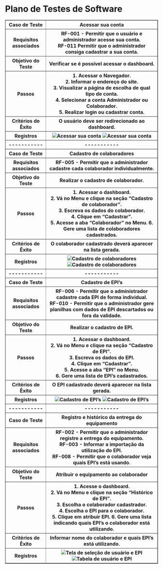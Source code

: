 # Plano de Testes de Software

<table border="1">
        <tr>
            <th>Caso de Teste</th>
            <th>Acessar sua conta</th>
        </tr>
        <tr>
            <th>Requisitos associados </th>
            <th>RF-001 - Permitir que o usuário e administrador acesse sua conta. <br> RF-011 Permitir que o
                administrador consiga cadastrar a sua conta. </th>
        </tr>
        <tr>
            <th>Objetivo do Teste</th>
            <th>Verificar se é possível acessar o dashboard. </th>
        </tr>
        <tr>
            <th>Passos</th>
            <th>1. Acessar o Navegador. <br> 2. Informar o endereço do site. <br>3. Visualizar a página de escolha de
                qual tipo de conta. <br> 4. Selecionar a conta Administrador ou Colaborador. <br>5. Realizar login ou
                cadastrar conta. </th>
        </tr>
        <tr>
            <th>Critérios de Êxito</th>
            <th>O usuário deve ser redirecionado ao dashboard. </th>
        </tr>
        <tr>
            <th>Registros</th>
            <th><img src="https://github.com/ICEI-PUC-Minas-PMV-SInt/pmv-sint-2022-1-e1-proj-web-t1-grupo-08/blob/main/public/assets/img/Escolha%20do%20Usu%C3%A1rio.png" alt="Acessar sua conta"> 
         <img src="https://github.com/ICEI-PUC-Minas-PMV-SInt/pmv-sint-2022-1-e1-proj-web-t1-grupo-08/blob/main/public/assets/img/Login.png" alt="Acessar sua conta">
         </th>
        </tr>
        <tr>
            <th>-----------</th>
            <th>-----------</th>
        </tr>
        <tr>
            <th>Caso de Teste</th>
            <th>Cadastro de colaboradores</th>
        </tr>
        <tr>
            <th>Requisitos associados </th>
            <th>RF-005 - Permitir que o administrador cadastre cada colaborador individualmente.</th>
        </tr>
        <tr>
            <th>Objetivo do Teste</th>
            <th>Realizar o cadastro de colaborador.</th>
        </tr>
        <tr>
            <th>Passos</th>
            <th>1. Acessar o dashboard.
                <br> 2. Vá no Menu e clique na seção “Cadastro de colaborador”.
                <br> 3. Escreva os dados do colaborador.
                <br> 4. Clique em “Cadastrar”.
                <br> 5. Acesse a aba “Colaborador” no Menu.
                6. Gere uma lista de colaboradores cadastrados.
            </th>
        </tr>
        <tr>
            <th>Critérios de Êxito</th>
            <th>O colaborador cadastrado deverá aparecer na lista gerada.</th>
        </tr>
        <tr>
            <th>Registros</th>
            <th><img src="https://github.com/ICEI-PUC-Minas-PMV-SInt/pmv-sint-2022-1-e1-proj-web-t1-grupo-08/blob/main/public/assets/img/Cadastro%20Colaborador.png" alt="Cadastro de colaboradores"> 
                <img src="https://github.com/ICEI-PUC-Minas-PMV-SInt/pmv-sint-2022-1-e1-proj-web-t1-grupo-08/blob/main/public/assets/img/Colaboradores%20Cadastrados.png" alt="Cadastro de colaboradores">
         </th>
        </tr>
        <tr>
            <th>-----------</th>
            <th>-----------</th>
        </tr>
        <tr>
            <th>Caso de Teste</th>
            <th>Cadastro de EPI’s</th>
        </tr>
        <tr>
            <th>Requisitos associados </th>
            <th>RF-006 - Permitir que o administrador cadastre cada EPI de forma individual.
                <br> RF-010 - Permitir que o administrador gere planilhas com dados de EPI descartados ou fora da
                validade.
            </th>
        </tr>
        <tr>
            <th>Objetivo do Teste</th>
            <th>Realizar o cadastro de EPI.</th>
        </tr>
        <tr>
            <th>Passos</th>
            <th>1. Acessar o dashboard.
                <br> 2. Vá no Menu e clique na seção “Cadastro de EPI”.
                <br> 3. Escreva os dados do EPI.
                <br> 4. Clique em “Cadastrar”.
                <br> 5. Acesse a aba “EPI” no Menu.
                <br> 6. Gere uma lista de EPI’s cadastrados.
            </th>
        </tr>
        <tr>
            <th>Critérios de Êxito</th>
            <th>O EPI cadastrado deverá aparecer na lista gerada.</th>
        </tr>
        <tr>
            <th>Registros</th>
            <th><img src="https://github.com/ICEI-PUC-Minas-PMV-SInt/pmv-sint-2022-1-e1-proj-web-t1-grupo-08/blob/main/public/assets/img/Cadastro%20de%20EPI.png" alt="Cadastro de EPI’s">
                <img src="https://github.com/ICEI-PUC-Minas-PMV-SInt/pmv-sint-2022-1-e1-proj-web-t1-grupo-08/blob/main/public/assets/img/Busca%20de%20EPI.png" alt="Cadastro de EPI’s">
         </th>
        </tr>
        <tr>
            <th>-----------</th>
            <th>-----------</th>
        </tr>
        <tr>
            <th>Caso de Teste</th>
            <th>Registro e histórico da entrega do equipamento</th>
        </tr>
        <tr>
            <th>Requisitos associados </th>
            <th>RF-002 - Permitir que o administrador registre a entrega do equipamento.
                <br> RF-003 - Informar a importação da utilização do EPI.
                <br> RF-008 - Permitir que o colaborador veja quais EPI’s está usando.
            </th>
        </tr>
        <tr>
            <th>Objetivo do Teste</th>
            <th>Atribuir o equipamento ao colaborador</th>
        </tr>
        <tr>
            <th>Passos</th>
            <th> 1. Acesse o dashboard.
                <br> 2. Vá no Menu e clique na seção “Histórico de EPI”.
                <br> 3. Escolha o colaborador cadastrador.
                <br> 4. Escolha o EPI para o colaborador.
                <br> 5. Clique em atribuir EPI.
                6. Gere uma lista indicando quais EPI’s o colaborador está utilizando.
            </th>
        </tr>
        <tr>
            <th>Critérios de Êxito</th>
            <th>Informar nome do colaborador e quais EPI’s está utilizando.</th>
                 <tr>
            <th>Registros</th>
            <th><img src="https://github.com/ICEI-PUC-Minas-PMV-SInt/pmv-sint-2022-1-e1-proj-web-t1-grupo-08/blob/main/public/assets/img/Atribui%C3%A7%C3%A3o%20do%20EPI%20ao%20colaborador%20-%2000.png" - 00" alt="Tela de seleção de usuário e EPI">
                    <img src="https://github.com/ICEI-PUC-Minas-PMV-SInt/pmv-sint-2022-1-e1-proj-web-t1-grupo-08/blob/main/public/assets/img/Atribui%C3%A7%C3%A3o%20do%20EPI%20ao%20colaborador.png" alt="Tabela de usuário e EPI">
         </th>
        </tr>
    </table>

